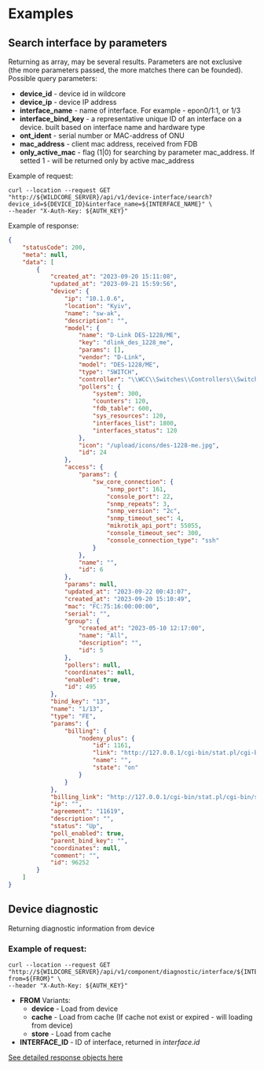 # Examples


## Search interface by parameters 
Returning as array, may be several results.
Parameters are not exclusive (the more parameters passed, the more matches there can be founded).
Possible query parameters:

* **device_id** - device id in wildcore
* **device_ip** - device IP address
* **interface_name** - name of interface. For example - epon0/1:1, or 1/3
* **interface_bind_key** - a representative unique ID of an interface on a device. built based on interface name and hardware type
* **ont_ident** - serial number or MAC-address of ONU
* **mac_address** - client mac address, received from FDB
* **only_active_mac** - flag (1|0) for searching by parameter mac_address. If setted 1 - will be returned only by active mac_address

Example of request:
```shell linenums="1"
curl --location --request GET "http://${WILDCORE_SERVER}/api/v1/device-interface/search?device_id=${DEVICE_ID}&interface_name=${INTERFACE_NAME}" \
--header "X-Auth-Key: ${AUTH_KEY}" 
```

Example of response: 
```json linenums="1"
{
    "statusCode": 200,
    "meta": null,
    "data": [
        {
            "created_at": "2023-09-20 15:11:08",
            "updated_at": "2023-09-21 15:59:56",
            "device": {
                "ip": "10.1.0.6",
                "location": "Kyiv",
                "name": "sw-ak",
                "description": "",
                "model": {
                    "name": "D-Link DES-1228/ME",
                    "key": "dlink_des_1228_me",
                    "params": [],
                    "vendor": "D-Link",
                    "model": "DES-1228/ME",
                    "type": "SWITCH",
                    "controller": "\\WCC\\Switches\\Controllers\\SwitchesController",
                    "pollers": {
                        "system": 300,
                        "counters": 120,
                        "fdb_table": 600,
                        "sys_resources": 120,
                        "interfaces_list": 1800,
                        "interfaces_status": 120
                    },
                    "icon": "/upload/icons/des-1228-me.jpg",
                    "id": 24
                },
                "access": {
                    "params": {
                        "sw_core_connection": {
                            "snmp_port": 161,
                            "console_port": 22,
                            "snmp_repeats": 3,
                            "snmp_version": "2c",
                            "snmp_timeout_sec": 4,
                            "mikrotik_api_port": 55055,
                            "console_timeout_sec": 300,
                            "console_connection_type": "ssh"
                        }
                    },
                    "name": "",
                    "id": 6
                },
                "params": null,
                "updated_at": "2023-09-22 00:43:07",
                "created_at": "2023-09-20 15:10:49",
                "mac": "FC:75:16:00:00:00",
                "serial": "",
                "group": {
                    "created_at": "2023-05-10 12:17:00",
                    "name": "All",
                    "description": "",
                    "id": 5
                },
                "pollers": null,
                "coordinates": null,
                "enabled": true,
                "id": 495
            },
            "bind_key": "13",
            "name": "1/13",
            "type": "FE",
            "params": {
                "billing": {
                    "nodeny_plus": {
                        "id": 1161,
                        "link": "http://127.0.0.1/cgi-bin/stat.pl/cgi-bin/stat.pl?a=user&uid=1161",
                        "name": "",
                        "state": "on"
                    }
                }
            },
            "billing_link": "http://127.0.0.1/cgi-bin/stat.pl/cgi-bin/stat.pl?a=user&uid=1161",
            "ip": "",
            "agreement": "11619",
            "description": "",
            "status": "Up",
            "poll_enabled": true,
            "parent_bind_key": "",
            "coordinates": null,
            "comment": "",
            "id": 96252
        }
    ]
}
```

## Device diagnostic 
Returning diagnostic information from device 

### Example of request:   
```shell linenums="1"
curl --location --request GET "http://${WILDCORE_SERVER}/api/v1/component/diagnostic/interface/${INTERFACE_ID}/diag?from=${FROM}" \
--header "X-Auth-Key: ${AUTH_KEY}"
```

* **FROM** Variants: 
    * **device** - Load from device
    * **cache** - Load from cache (If cache not exist or expired - will loading from device)
    * **store** - Load from cache
* **INTERFACE_ID** - ID of interface, returned in _interface.id_

[See detailed response objects here](./objects/objects.md)
